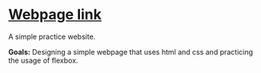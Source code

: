 # [Webpage link](https://maturc.github.io/WebDev-practice-projects/choco-factory/)

A simple practice website.

**Goals:** Designing a simple webpage that uses html and css and practicing the usage of flexbox.
